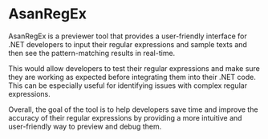 # AsanRegEx

AsanRegEx is a previewer tool that provides a user-friendly interface for .NET developers to input their regular expressions and sample texts and then see the pattern-matching results in real-time.

This would allow developers to test their regular expressions and make sure they are working as expected before integrating them into their .NET code. This can be especially useful for identifying issues with complex regular expressions.

Overall, the goal of the tool is to help developers save time and improve the accuracy of their regular expressions by providing a more intuitive and user-friendly way to preview and debug them.